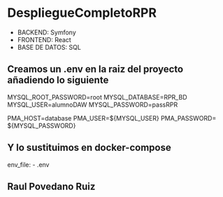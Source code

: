 # DespliegueCompletoRPR


- BACKEND: Symfony
- FRONTEND: React
- BASE DE DATOS: SQL
## Creamos un .env en la raiz del proyecto añadiendo lo siguiente

MYSQL_ROOT_PASSWORD=root
MYSQL_DATABASE=RPR_BD
MYSQL_USER=alumnoDAW
MYSQL_PASSWORD=passRPR

PMA_HOST=database
PMA_USER=${MYSQL_USER}
PMA_PASSWORD= ${MYSQL_PASSWORD}

## Y lo sustituimos en docker-compose
env_file:
      - .env

## Raul Povedano Ruiz